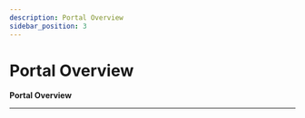 ```yaml
---
description: Portal Overview
sidebar_position: 3
---
```


# Portal Overview

**Portal Overview**
<hr />

